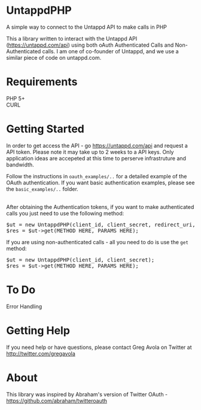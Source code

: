 UntappdPHP
==========

A simple way to connect to the Untappd API to make calls in PHP

This a library written to interact with the Untappd API (https://untappd.com/api) using both oAuth Authenticated Calls and Non-Authenticated calls. I am one of co-founder of Untappd, and we use a similar piece of code on untappd.com.<br />

# Requirements
PHP 5+<br />
CURL<br />

# Getting Started
In order to get access the API - go https://untappd.com/api and request a API token. Please note it may take up to 2 weeks to a API keys. Only application ideas are accepeted at this time to perserve infrastruture and bandwidth.

Follow the instructions in <code>oauth_examples/..</code> for a detailed example of the OAuth authentication. If you want basic authentication examples, please see the <code>basic_examples/..</code> folder.

<br />After obtaining the Authentication tokens, if you want to make authenticated calls you just need to use the following method:

<pre>
$ut = new UntappdPHP(client_id, client_secret, redirect_uri, acesss_token);
$res = $ut->get(METHOD_HERE, PARAMS_HERE);
</pre>

If you are using non-authenticated calls - all you need to do is use the <code>get</code> method:

<pre>
$ut = new UntappdPHP(client_id, client_secret);
$res = $ut->get(METHOD_HERE, PARAMS_HERE);
</pre>

# To Do
Error Handling

# Getting Help
If you need help or have questions, please contact Greg Avola on Twitter at http://twitter.com/gregavola

# About
This library was inspired by Abraham's version of Twitter OAuth - https://github.com/abraham/twitteroauth
